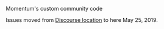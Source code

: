 Momentum's custom community code

Issues moved from [Discourse location](https://discourse.gomomentum.org/t/development-priority-list/6086) to here May 25, 2019.
